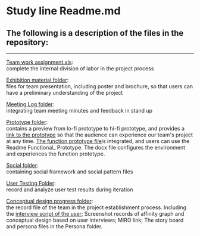 # Study line Readme.md

## The following is a description of the files in the repository:    

---

[Team work assignment.xls](https://github.com/DECO3500-start-swinging/project/blob/main/team%20work%20assignment.xls):  
complete the internal division of labor in the project process  

[Exhibition material folder](https://github.com/DECO3500-start-swinging/project/tree/main/Exhibition%20materials):  
files for team presentation, including poster and brochure, so that users can have a preliminary understanding of the project 

[Meeting Log folder](https://github.com/DECO3500-start-swinging/project/tree/main/Meeting%20Log):  
integrating team meeting minutes and feedback in stand up 

[Prototype folder](https://github.com/DECO3500-start-swinging/project/tree/main/Prototype):  
contains a preview from lo-fi prototype to hi-fi prototype, and provides a [link to the prototype](https://github.com/DECO3500-start-swinging/project/blob/main/Prototype/Prototype%20Link) so that the audience can experience our team's project at any time. [The function prototype file](https://github.com/DECO3500-start-swinging/project/tree/main/Prototype/Function%20Prototype)is integrated, and users can use the Readme Functional_ Prototype. The docx file configures the environment and experiences the function prototype.    

[Social folder](https://github.com/DECO3500-start-swinging/project/tree/main/Social):  
containing social framework and social pattern files    

[User Testing Folder](https://github.com/DECO3500-start-swinging/project/tree/main/User%20Testing):  
record and analyze user test results during iteration    

[Conceptual design progress folder](https://github.com/DECO3500-start-swinging/project/tree/main/conceptual%20design%20progress):  
the record file of the team in the project establishment process. Including the [interview script of the user](https://github.com/DECO3500-start-swinging/project/tree/main/conceptual%20design%20progress/Interview%20Script); Screenshot records of affinity graph and conceptual design based on user interviews; MIRO link; The story board and persona files in the Persona folder.

